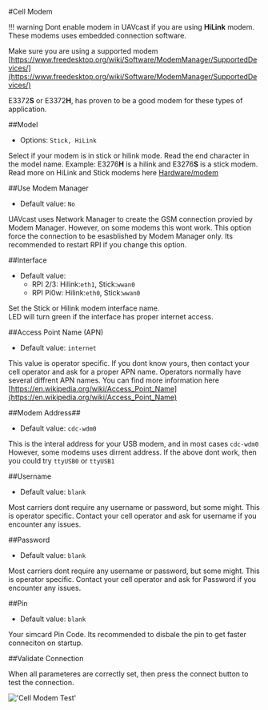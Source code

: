 #Cell Modem

!!! warning
    Dont enable modem in UAVcast if you are using **HiLink** modem. These modems uses embedded connection software.


Make sure you are using a supported modem 
[https://www.freedesktop.org/wiki/Software/ModemManager/SupportedDevices/](https://www.freedesktop.org/wiki/Software/ModemManager/SupportedDevices/)

E3372**S** or E3372**H**, has proven to be a good modem for these types of application.

##Model
* Options: `Stick, HiLink`

Select if your modem is in stick or hilink mode. Read the end character in the model name. Example: E3276<b>H</b> is a hilink and E3276<b>S</b> is a stick modem.
Read more on HiLink and Stick modems here [Hardware/modem](https://docs.uavmatrix.com/hardware/#modem)

##Use Modem Manager
* Default value: `No`

UAVcast uses Network Manager to create the GSM connection provied by Modem Manager. 
However, on some modems this wont work. This option force the connection to be esasblished by Modem Manager only.
Its recommended to restart RPI if you change this option.

##Interface
* Default value: 
    * RPI 2/3: Hilink:`eth1`, Stick:`wwan0`
    * RPI Pi0w: Hilink:`eth0`, Stick:`wwan0`

Set the Stick or Hilink modem interface name.<br />
LED will turn green if the interface has proper internet access.

##Access Point Name (APN)
* Default value: `internet`

This value is operator specific. If you dont know yours, then contact your cell operator and ask for a proper APN name.
Operators normally have several diffrent APN names. You can find more information here [https://en.wikipedia.org/wiki/Access_Point_Name](https://en.wikipedia.org/wiki/Access_Point_Name)

##Modem Address##
* Default value: `cdc-wdm0`

This is the interal address for your USB modem, and in most cases `cdc-wdm0`
However, some modems uses dirrent address. If the above dont work, then you could try `ttyUSB0` or `ttyUSB1`

##Username
* Default value: `blank`

Most carriers dont require any username or password, but some might.
This is operator specific. Contact your cell operator and ask for username if you encounter any issues.

##Password
* Default value: `blank`

Most carriers dont require any username or password, but some might.
This is operator specific. Contact your cell operator and ask for Password if you encounter any issues.

##Pin
* Default value: `blank`

Your simcard Pin Code.  Its recommended to disbale the pin to get faster conneciton on startup.

##Validate Connection

When all parameteres are correctly set, then press the connect button to test the connection.

!['Cell Modem Test'](/images/pages/Cell-Modem/cell.jpg)
